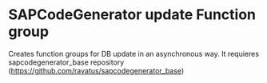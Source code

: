 # SAPCodeGenerator update Function group
Creates function groups for DB update in an asynchronous way.
It requieres sapcodegenerator_base repository (https://github.com/rayatus/sapcodegenerator_base)
